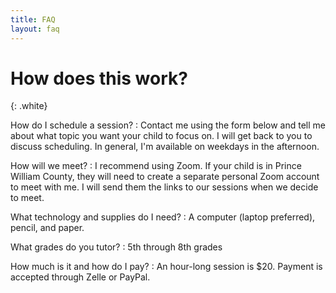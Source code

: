 ```yaml
---
title: FAQ
layout: faq
---
```


# How does this work?
{: .white}

How do I schedule a session?
: Contact me using the form below and tell me about what topic you want your child to focus on. I will get back to you to discuss scheduling. In general, I'm available on weekdays in the afternoon.

How will we meet?
: I recommend using Zoom. If your child is in Prince William County, they will need to create a separate personal Zoom account to meet with me. I will send them the links to our sessions when we decide to meet.

What technology and supplies do I need?
: A computer (laptop preferred), pencil, and paper.

What grades do you tutor?
: 5th through 8th grades

How much is it and how do I pay?
: An hour-long session is $20. Payment is accepted through Zelle or PayPal.
